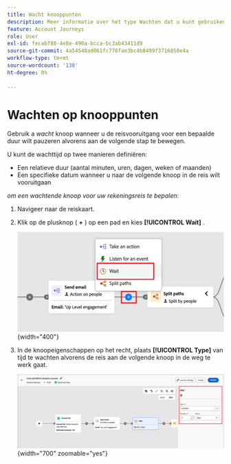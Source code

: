 ```yaml
---
title: Wacht knooppunten
description: Meer informatie over het type Wachten dat u kunt gebruiken voor het ordenen van uw accountreizen in Journey Optimizer B2B edition.
feature: Account Journeys
role: User
exl-id: fecab788-4e8e-490a-bcca-bc3ab43411d9
source-git-commit: 4a54548ad061fc778fae3bc4b8499f3716850e4a
workflow-type: tm+mt
source-wordcount: '138'
ht-degree: 0%

---
```


# Wachten op knooppunten

Gebruik a _wacht_ knoop wanneer u de reisvooruitgang voor een bepaalde duur wilt pauzeren alvorens aan de volgende stap te bewegen.

U kunt de wachttijd op twee manieren definiëren:

* Een relatieve duur (aantal minuten, uren, dagen, weken of maanden)
* Een specifieke datum wanneer u naar de volgende knoop in de reis wilt vooruitgaan

_om een wachtende knoop voor uw rekeningsreis te bepalen:_

1. Navigeer naar de reiskaart.

1. Klik op de plusknop ( **+** ) op een pad en kies **[!UICONTROL Wait]** .

   ![ voeg reisknoop toe - wacht ](./assets/add-node-wait.png){width="400"}

1. In de knoopeigenschappen op het recht, plaats **[!UICONTROL Type]** van tijd te wachten alvorens de reis aan de volgende knoop in de weg te werk gaat.

   ![ knoop van de Reis - wacht ](./assets/node-wait.png){width="700" zoomable="yes"}
